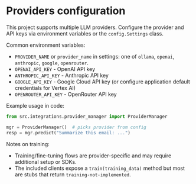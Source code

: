 # Providers configuration

This project supports multiple LLM providers. Configure the provider and API keys via environment variables or the `config.Settings` class.

Common environment variables:

- `PROVIDER_NAME` or `provider_name` in settings: one of `ollama`, `openai`, `anthropic`, `google`, `openrouter`.
- `OPENAI_API_KEY` - OpenAI API key
- `ANTHROPIC_API_KEY` - Anthropic API key
- `GOOGLE_API_KEY` - Google Cloud API key (or configure application default credentials for Vertex AI)
- `OPENROUTER_API_KEY` - OpenRouter API key

Example usage in code:

```python
from src.integrations.provider_manager import ProviderManager

mgr = ProviderManager()  # picks provider from config
resp = mgr.predict("Summarize this email: ...")
```

Notes on training:

- Training/fine-tuning flows are provider-specific and may require additional setup or SDKs.
- The included clients expose a `train(training_data)` method but most are stubs that return `training-not-implemented`.
